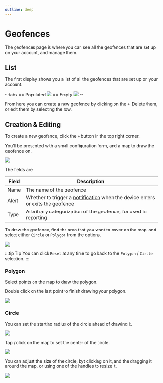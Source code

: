 ```yaml
---
outline: deep
---
```

# Geofences

The geofences page is where you can see all the geofences that are set up on your account, and manage them.

## List

The first display shows you a list of all the geofences that are set up on your account.

:::tabs
== Populated
![](https://i.imgur.com/qv96j1O.png)
== Empty
![](https://i.imgur.com/XZxL11e.png)
:::

From here you can create a new geofence by clicking on the `+`. Delete them, or edit them by selecting the row.

## Creation & Editing

To create a new geofence, click the `+` button in the top right corner.

You'll be presented with a small configuration form, and a map to draw the geofence on.

![](https://i.imgur.com/XqQSMLT.png)

The fields are:

| Field | Description |
| --- | --- |
| Name | The name of the geofence |
| Alert | Whether to trigger a [nottification](/apps/cloud/account/notifications.html) when the device enters or exits the geofence |
| Type | Arbritrary categorization of the geofence, for used in reporting |

To draw the geofence, find the area that you want to cover on the map, and select either `Circle` or `Polygon` from the options.

![](https://i.imgur.com/lF2dzUO.png)

:::tip Tip
You can click `Reset` at any time to go back to the `Polygon` / `Circle` selection.
:::

### Polygon

Select points on the map to draw the polygon.

Double click on the last point to finish drawing your polygon.

![](https://i.imgur.com/uJDNFzz.png)

### Circle

You can set the starting radius of the circle ahead of drawing it.

![](https://i.imgur.com/Pf6bPhe.png)

Tap / click on the map to set the center of the circle.

![](https://i.imgur.com/baRQMzG.png)

You can adjust the size of the circle, byt clicking on it, and the dragging it around the map, or using one of the handles to resize it.

![](https://i.imgur.com/ZmU7RnV.png)
